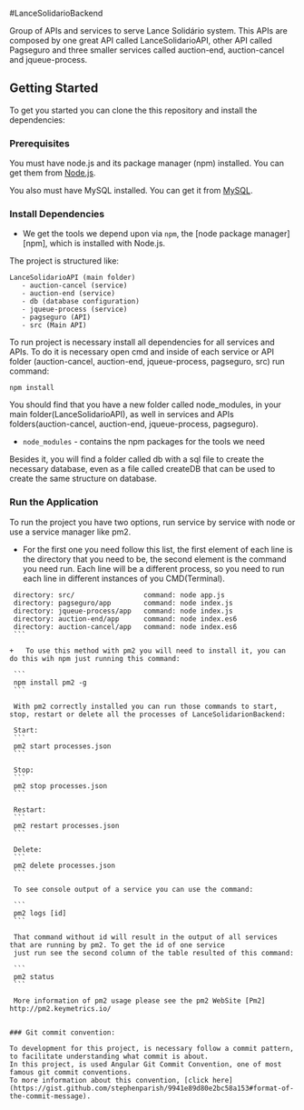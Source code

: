 #LanceSolidarioBackend

Group of APIs and services to serve Lance Solidário system. This APIs are composed
 by one great API called LanceSolidarioAPI, other API called Pagseguro and three smaller 
 services called auction-end, auction-cancel and jqueue-process.

## Getting Started

To get you started you can clone the this repository and install the dependencies:

### Prerequisites

You must have node.js and its package manager (npm) installed.  You can get them from [Node.js](http://nodejs.org/).

You also must have MySQL installed. You can get it from [MySQL](https://www.mysql.com/downloads/).

### Install Dependencies

* We get the tools we depend upon via `npm`, the [node package manager][npm], which is installed with Node.js.

The project is structured like:
 ```
 LanceSolidarioAPI (main folder)
    - auction-cancel (service)
    - auction-end (service)
    - db (database configuration)
    - jqueue-process (service)
    - pagseguro (API)
    - src (Main API)
 ```
 
 To run project is necessary install all dependencies for all services
 and APIs. To do it is necessary open cmd and inside of each service or API folder
  (auction-cancel, auction-end, jqueue-process, pagseguro, src)
 run command:
```
npm install
```

You should find that you have a new folder called node_modules, in your main folder(LanceSolidarioAPI),
as well in services and APIs folders(auction-cancel, auction-end, jqueue-process, pagseguro).

* `node_modules` - contains the npm packages for the tools we need

Besides it, you will find a folder called db with a sql file to create the necessary database,
even as a file called createDB that can be used to create the same structure on database.

### Run the Application

To run the project you have two options, run service by service with node or use a service manager like pm2.

+    For the first one you need follow this list, the first element of each line is the directory that you need to be,
    the second element is the command you need run. Each line will be a different process, so you need to run each
    line in different instances of you CMD(Terminal).
    
   ```
    directory: src/                 command: node app.js
    directory: pagseguro/app        command: node index.js
    directory: jqueue-process/app   command: node index.js
    directory: auction-end/app      command: node index.es6
    directory: auction-cancel/app   command: node index.es6
    ```

+   To use this method with pm2 you will need to install it, you can do this wih npm just running this command:

    ```
    npm install pm2 -g
    ```
    
    With pm2 correctly installed you can run those commands to start, stop, restart or delete all the processes of LanceSolidarionBackend:
    
    Start:
    ```
    pm2 start processes.json
    ```
    
    Stop:
    ```
    pm2 stop processes.json
    ```
    
    Restart:
    ```
    pm2 restart processes.json
    ```
    
    Delete:
    ```
    pm2 delete processes.json
    ```
    
    To see console output of a service you can use the command:
    
    ```
    pm2 logs [id]
    ```
    
    That command without id will result in the output of all services that are running by pm2. To get the id of one service
    just run see the second column of the table resulted of this command:
    
    ```
    pm2 status
    ```
    
    More information of pm2 usage please see the pm2 WebSite [Pm2] http://pm2.keymetrics.io/


### Git commit convention:

To development for this project, is necessary follow a commit pattern,
to facilitate understanding what commit is about.
In this project, is used Angular Git Commit Convention, one of most
famous git commit conventions.
To more information about this convention, [click here](https://gist.github.com/stephenparish/9941e89d80e2bc58a153#format-of-the-commit-message).
